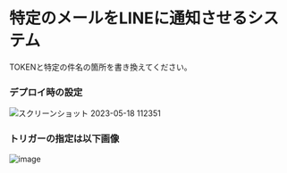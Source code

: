 # 特定のメールをLINEに通知させるシステム
TOKENと特定の件名の箇所を書き換えてください。

### デプロイ時の設定
![スクリーンショット 2023-05-18 112351](https://github.com/yoshi-non/gas-mail-to-line/assets/83369665/310e9dbd-d639-42c3-9800-20d8d6269392)

### トリガーの指定は以下画像
![image](https://github.com/yoshi-non/gas-mail-to-line/assets/83369665/7aa8e592-4f7d-4417-8df2-ff062874f62a)